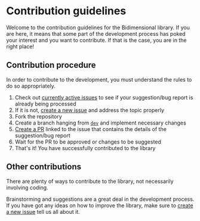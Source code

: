 # Contribution guidelines

Welcome to the contribution guidelines for the Bidimensional library. If you are here, it means that some part of the development process has poked your interest and you want to contribute. If that is the case, you are in the right place!

## Contribution procedure

In order to contribute to the development, you must understand the rules to do so appropriately.

1. Check out [currently active issues](https://github.com/erlete/bidimensional/issues) to see if your suggestion/bug report is already being processed
2. If it is not, [create a new issue](https://github.com/erlete/bidimensional/issues/new/choose) and address the topic properly
3. Fork the repository
4. Create a branch hanging from [`dev`](https://github.com/erlete/bidimensional/tree/dev) and implement necessary changes
5. [Create a PR](https://github.com/erlete/bidimensional/compare) linked to the issue that contains the details of the suggestion/bug report
6. Wait for the PR to be approved or changes to be suggested
7. That's it! You have successfully contributed to the library

## Other contributions

There are plenty of ways to contribute to the library, not necessarily involving coding.

Brainstorming and suggestions are a great deal in the development process. If you have got any ideas on how to improve the library, make sure to [create a new issue](https://github.com/erlete/bidimensional/issues/new/choose) tell us all about it.
